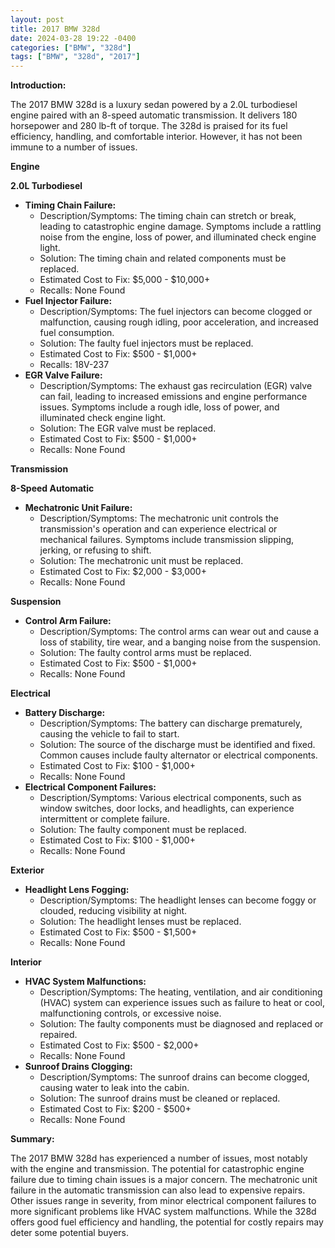 ```yaml
---
layout: post
title: 2017 BMW 328d
date: 2024-03-28 19:22 -0400
categories: ["BMW", "328d"]
tags: ["BMW", "328d", "2017"]
---
```

**Introduction:**

The 2017 BMW 328d is a luxury sedan powered by a 2.0L turbodiesel engine paired with an 8-speed automatic transmission. It delivers 180 horsepower and 280 lb-ft of torque. The 328d is praised for its fuel efficiency, handling, and comfortable interior. However, it has not been immune to a number of issues.

**Engine**

**2.0L Turbodiesel**

* **Timing Chain Failure:**
    * Description/Symptoms: The timing chain can stretch or break, leading to catastrophic engine damage. Symptoms include a rattling noise from the engine, loss of power, and illuminated check engine light.
    * Solution: The timing chain and related components must be replaced.
    * Estimated Cost to Fix: $5,000 - $10,000+
    * Recalls: None Found
* **Fuel Injector Failure:**
    * Description/Symptoms: The fuel injectors can become clogged or malfunction, causing rough idling, poor acceleration, and increased fuel consumption.
    * Solution: The faulty fuel injectors must be replaced.
    * Estimated Cost to Fix: $500 - $1,000+
    * Recalls: 18V-237
* **EGR Valve Failure:**
    * Description/Symptoms: The exhaust gas recirculation (EGR) valve can fail, leading to increased emissions and engine performance issues. Symptoms include a rough idle, loss of power, and illuminated check engine light.
    * Solution: The EGR valve must be replaced.
    * Estimated Cost to Fix: $500 - $1,000+
    * Recalls: None Found

**Transmission**

**8-Speed Automatic**

* **Mechatronic Unit Failure:**
    * Description/Symptoms: The mechatronic unit controls the transmission's operation and can experience electrical or mechanical failures. Symptoms include transmission slipping, jerking, or refusing to shift.
    * Solution: The mechatronic unit must be replaced.
    * Estimated Cost to Fix: $2,000 - $3,000+
    * Recalls: None Found

**Suspension**

* **Control Arm Failure:**
    * Description/Symptoms: The control arms can wear out and cause a loss of stability, tire wear, and a banging noise from the suspension.
    * Solution: The faulty control arms must be replaced.
    * Estimated Cost to Fix: $500 - $1,000+
    * Recalls: None Found

**Electrical**

* **Battery Discharge:**
    * Description/Symptoms: The battery can discharge prematurely, causing the vehicle to fail to start.
    * Solution: The source of the discharge must be identified and fixed. Common causes include faulty alternator or electrical components.
    * Estimated Cost to Fix: $100 - $1,000+
    * Recalls: None Found
* **Electrical Component Failures:**
    * Description/Symptoms: Various electrical components, such as window switches, door locks, and headlights, can experience intermittent or complete failure.
    * Solution: The faulty component must be replaced.
    * Estimated Cost to Fix: $100 - $1,000+
    * Recalls: None Found

**Exterior**

* **Headlight Lens Fogging:**
    * Description/Symptoms: The headlight lenses can become foggy or clouded, reducing visibility at night.
    * Solution: The headlight lenses must be replaced.
    * Estimated Cost to Fix: $500 - $1,500+
    * Recalls: None Found

**Interior**

* **HVAC System Malfunctions:**
    * Description/Symptoms: The heating, ventilation, and air conditioning (HVAC) system can experience issues such as failure to heat or cool, malfunctioning controls, or excessive noise.
    * Solution: The faulty components must be diagnosed and replaced or repaired.
    * Estimated Cost to Fix: $500 - $2,000+
    * Recalls: None Found
* **Sunroof Drains Clogging:**
    * Description/Symptoms: The sunroof drains can become clogged, causing water to leak into the cabin.
    * Solution: The sunroof drains must be cleaned or replaced.
    * Estimated Cost to Fix: $200 - $500+
    * Recalls: None Found

**Summary:**

The 2017 BMW 328d has experienced a number of issues, most notably with the engine and transmission. The potential for catastrophic engine failure due to timing chain issues is a major concern. The mechatronic unit failure in the automatic transmission can also lead to expensive repairs. Other issues range in severity, from minor electrical component failures to more significant problems like HVAC system malfunctions. While the 328d offers good fuel efficiency and handling, the potential for costly repairs may deter some potential buyers.
